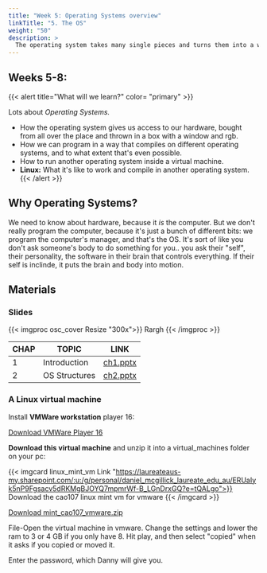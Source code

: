 ```yaml
---
title: "Week 5: Operating Systems overview"
linkTitle: "5. The OS"
weight: "50"
description: >
  The operating system takes many single pieces and turns them into a working, programmable, customisable beast. How's it done? How are operating systems different, how are they the same?
---
```


## Weeks 5-8: 

{{< alert title="What will we learn?" color= "primary" >}}

Lots about _Operating Systems._

* How the operating system gives us access to our hardware, bought from all over the place and thrown in a box with a window and rgb. 
* How we can program in a way that compiles on different operating systems, and to what extent that's even possible.
* How to run another operating system inside a virtual machine.
* **Linux:** What it's like to work and compile in another operating system.
{{< /alert >}}

## Why Operating Systems?

We need to know about hardware, because it _is_ the computer. But we don't really program the computer, because it's just a bunch of different bits: we program the computer's manager, and that's the OS. It's sort of like you don't ask someone's body to do something for you.. you ask their "self", their personality, the software in their brain that controls everything. If their self is inclinde, it puts the brain and body into motion.

## Materials

### Slides

{{< imgproc osc_cover Resize "300x">}}
Rargh
{{< /imgproc >}}

<!--
![OSC](https://codex.cs.yale.edu/avi/os-book/OS10/slide-dir/images/os10-cover.jpg)
_Operating System Concepts 10th edition_-->

CHAP        | TOPIC          | LINK  
----------  |------------    |-------  
1           | Introduction   | [ch1.pptx](https://codex.cs.yale.edu/avi/os-book/OS10/slide-dir/PPTX-dir/ch1.pptx)  
2           | OS Structures  | [ch2.pptx](https://codex.cs.yale.edu/avi/os-book/OS10/slide-dir/PPTX-dir/ch2.pptx)  


### A Linux virtual machine

Install **VMWare workstation** player 16:

<a class="btn btn-lg btn-primary mr-3 mb-4" href="https://my.vmware.com/en/web/vmware/downloads/details?downloadGroup=PLAYER-1600&productId=1039&rPId=51984k" target="_blank">Download VMWare Player 16<i class="fas fa-arrow-alt-circle-right ml-2"></i></a>

**Download this virtual machine** and unzip it into a virtual_machines folder on your pc:

{{< imgcard linux_mint_vm Link "https://laureateaus-my.sharepoint.com/:u:/g/personal/daniel_mcgillick_laureate_edu_au/ERUaIyk5nP9Fgsacv5dRKMgBJOYQ7mpmrWf-B_LGnDrxGQ?e=tQALgo">}}
Download the cao107 linux mint vm for vmware
{{< /imgcard >}}

<a class="btn btn-lg btn-primary mr-3 mb-4" href="https://laureateaus-my.sharepoint.com/:u:/g/personal/daniel_mcgillick_laureate_edu_au/ERUaIyk5nP9Fgsacv5dRKMgBJOYQ7mpmrWf-B_LGnDrxGQ?e=tQALgo" target="_blank">Download mint_cao107_vmware.zip<i class="fas fa-arrow-alt-circle-right ml-2"></i></a>

File-Open the virtual machine in vmware. Change the settings and lower the ram to 3 or 4 GB if you only have 8. Hit play, and then select "copied" when it asks if you copied or moved it.

Enter the password, which Danny will give you.
